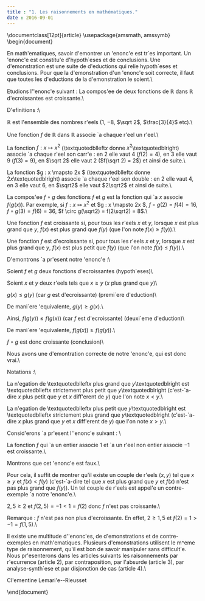 ```yaml
---
title : "1. Les raisonnements en mathématiques."
date : 2016-09-01
---
```

\documentclass[12pt]{article}
\usepackage{amsmath, amssymb}
\begin{document}

En math\'ematiques, savoir d\'emontrer un \'enonc\'e est tr\`es important. Un \'enonc\'e est constitu\'e d'hypoth\`eses et de conclusions. Une d\'emonstration est une suite de d\'eductions qui relie hypoth\`eses et conclusions. Pour que la d\'emonstration d'un \'enonc\'e soit correcte, il faut que toutes les d\'eductions de la d\'emonstration le soient.\\

Etudions l'\'enonc\'e suivant : La compos\'ee de deux fonctions de $\mathbb{R}$ dans $\mathbb{R}$ d\'ecroissantes est croissante.\\

D\'efinitions :\\

$\mathbb{R}$ est l'ensemble des nombres r\'eels ($1$, $-8$, $\sqrt 2$, $\frac{3}{4}$ etc).\\
 
Une fonction $f$ de $\mathbb{R}$ dans $\mathbb{R}$ associe \`a chaque r\'eel un r\'eel.\\

La fonction $f : x \mapsto x^2$ (\textquotedblleft$x$ donne $x^2$\textquotedblright) associe \`a chaque r\'eel son carr\'e : en 2 elle vaut 4 ($f(2) = 4$), en 3 elle vaut 9 ($f(3) = 9$), en $\sqrt 2$ elle vaut 2 ($f(\sqrt 2) = 2$) et ainsi de suite.\\

La fonction $g : x \mapsto 2x $ (\textquotedblleft$x$ donne $2x$\textquotedblright) associe \`a chaque r\'eel son double : en 2 elle vaut 4, en 3 elle vaut 6, en $\sqrt2$ elle vaut $2\sqrt2$ et ainsi de suite.\\

La compos\'ee $f \circ g$ des fonctions $f$ et $g$ est la fonction qui \`a $x$ associe $f(g(x))$.
Par exemple, si $f : x \mapsto x^2$ et $g : x \mapsto 2x $, $f \circ g(2) = f(4) = 16$, $f \circ g(3) = f(6) = 36$, $f \circ g(\sqrt2) = f(2\sqrt2) = 8$.\\

Une fonction $f$ est croissante si, pour tous les r\'eels $x$ et $y$, lorsque $x$ est plus grand que $y$, $f(x)$ est plus grand que $f(y)$ (que l'on note $f(x) \geq f(y)$).\\

Une fonction $f$ est d\'ecroissante si, pour tous les r\'eels $x$ et $y$, lorsque $x$ est plus grand que $y$, $f(x)$ est plus petit que $f(y)$ (que l'on note $f(x) \leq f(y)$).\\

D\'emontrons \`a pr\'esent notre \'enonc\'e :\\

Soient $f$ et $g$ deux fonctions d\'ecroissantes (hypoth\`eses)\\ 

Soient $x$ et $y$ deux r\'eels tels que $x \geq y$ ($x$ plus grand que $y$)\\

$g(x) \leq g(y)$ (car $g$ est d\'ecroissante) (premi\`ere d\'eduction)\\

De mani\`ere \'equivalente, $g(y) \geq g(x)$.\\

Ainsi, $f(g(y)) \leq f(g(x))$ (car $f$ est d\'ecroissante) (deuxi\`eme d\'eduction)\\

De mani\`ere \'equivalente, $f(g(x)) \geq f(g(y))$.\\

$f \circ g$ est donc croissante (conclusion)\\

Nous avons une d\'emontration correcte de notre \'enonc\'e, qui est donc vrai.\\

Notations :\\

La n\'egation de \textquotedblleft$x$ plus grand que $y$\textquotedblright est \textquotedblleft$x$ strictement plus petit que $y$\textquotedblright (c'est-\`a-dire $x$ plus petit que $y$ et $x$ diff\'erent de $y$) que l'on note $x < y$.\\

La n\'egation de  \textquotedblleft$x$ plus petit que $y$\textquotedblright est \textquotedblleft$x$ strictement plus grand que $y$\textquotedblright (c'est-\`a-dire $x$ plus grand que $y$ et $x$ diff\'erent de $y$) que l'on note $x > y$.\\

Consid\'erons \`a pr\'esent l'\'enonc\'e suivant : \\

La fonction $f$ qui \`a un entier associe $1$ et \`a un r\'eel non entier associe $-1$ est croissante.\\

Montrons que cet \'enonc\'e est faux.\\ 

Pour cela, il suffit de montrer qu'il existe un couple de r\'eels $(x,y)$ tel que $x \geq y$ et $f(x) < f(y)$ (c'est-\`a-dire tel que $x$ est plus grand que $y$ et $f(x)$ n'est pas plus grand que $f(y)$). Un tel couple de r\'eels est appel\'e un contre-exemple \`a notre \'enonc\'e.\\

$2,5 \geq 2$ et $f(2,5) = -1 < 1 = f(2)$ donc $f$ n'est pas croissante.\\

Remarque : $f$ n'est pas non plus d\'ecroissante. En effet, $2 \geq 1,5$ et $f(2) = 1 > -1 = f(1,5)$.\\

Il existe une multitude d'\'enonc\'es, de d\'emonstrations et de contre-exemples en math\'ematiques. Plusieurs d\'emonstrations utilisent le m\^eme type de raisonnement, qu'il est bon de savoir manipuler sans difficult\'e. Nous pr\'esenterons dans les articles suivants les raisonnements par r\'ecurrence (article 2), par contraposition, par l'absurde (article 3), par analyse-synth\`ese et par disjonction de cas (article 4).\\

Cl\'ementine Lemari\'e--Rieusset

\end{document}

